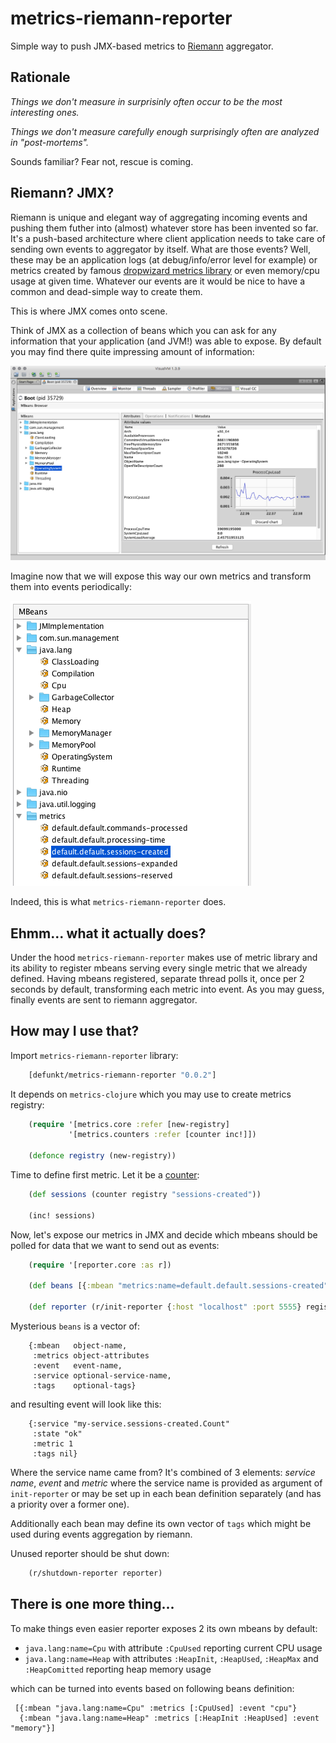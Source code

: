 # metrics-riemann-reporter

Simple way to push JMX-based metrics to [Riemann](http://riemann.io/) aggregator. 

## Rationale

_Things we don't measure in surprisinly often occur to be the most interesting ones._

_Things we don't measure carefully enough surprisingly often are analyzed in "post-mortems"._

Sounds familiar? Fear not, rescue is coming.

## Riemann? JMX?

Riemann is unique and elegant way of aggregating incoming events and pushing them futher into (almost) whatever store has been invented so far.
It's a push-based architecture where client application needs to take care of sending own events to aggregator by itself. What are those events?
Well, these may be an application logs (at debug/info/error level for example) or metrics created by famous [dropwizard metrics library](http://metrics.dropwizard.io)
or even memory/cpu usage at given time. Whatever our events are it would be nice to have a common and dead-simple way to create them.

This is where JMX comes onto scene.

Think of JMX as a collection of beans which you can ask for any information that your application (and JVM!) was able to expose.
By default you may find there quite impressing amount of information:

![VisualVM 1](images/VisualVM_1.png?raw=true "JMX mbeans")

Imagine now that we will expose this way our own metrics and transform them into events periodically:

![VisualVM 2](images/VisualVM_2.png?raw=true "Metrics exposed")

Indeed, this is what `metrics-riemann-reporter` does.

## Ehmm... what it actually does?

Under the hood `metrics-riemann-reporter` makes use of metric library and its ability to register mbeans serving every single metric that we already defined.
Having mbeans registered, separate thread polls it, once per 2 seconds by default, transforming each metric into event. As you may guess, finally events are sent to riemann aggregator.

## How may I use that?

Import `metrics-riemann-reporter` library:

``` clojure
    [defunkt/metrics-riemann-reporter "0.0.2"]
```

    
It depends on `metrics-clojure` which you may use to create metrics registry:

``` clojure
    (require '[metrics.core :refer [new-registry]
             '[metrics.counters :refer [counter inc!]])
    
    (defonce registry (new-registry))
```

Time to define first metric. Let it be a [counter](http://metrics.dropwizard.io/3.2.2/manual/core.html):

``` clojure
    (def sessions (counter registry "sessions-created"))

    (inc! sessions)
```
Now, let's expose our metrics in JMX and decide which mbeans should be polled for data that we want to send out as events:

``` clojure
    (require '[reporter.core :as r])

    (def beans [{:mbean "metrics:name=default.default.sessions-created" :metrics [:Count] :event "sessions-created"}])
    
    (def reporter (r/init-reporter {:host "localhost" :port 5555} registry "my-service" beans))
```
    
Mysterious `beans` is a vector of:

``` edn
    {:mbean   object-name,
     :metrics object-attributes
     :event   event-name,
     :service optional-service-name,
     :tags    optional-tags}
```

and resulting event will look like this:
    
``` edn
    {:service "my-service.sessions-created.Count"
     :state "ok"
     :metric 1
     :tags nil}
```
     
Where the service name came from? It's combined of 3 elements: _service name_, _event_ and _metric_ where the service name is provided as argument of `init-reporter` or may be set up in each bean definition separately (and has a priority over a former one).

Additionally each bean may define its own vector of `tags` which might be used during events aggregation by riemann.

Unused reporter should be shut down:

``` clojure
    (r/shutdown-reporter reporter)
```

## There is one more thing...

To make things even easier reporter exposes 2 its own mbeans by default:

 - `java.lang:name=Cpu` with attribute `:CpuUsed` reporting current CPU usage
 - `java.lang:name=Heap` with attributes `:HeapInit`, `:HeapUsed`, `:HeapMax` and `:HeapComitted` reporting heap memory usage
 
 which can be turned into events based on following beans definition:
 
     [{:mbean "java.lang:name=Cpu" :metrics [:CpuUsed] :event "cpu"}
      {:mbean "java.lang:name=Heap" :metrics [:HeapInit :HeapUsed] :event "memory"}] 
 



